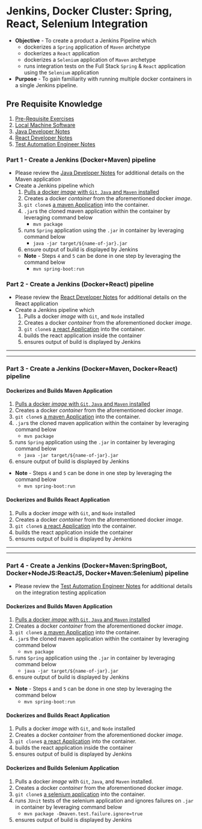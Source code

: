 # Jenkins, Docker Cluster: Spring, React, Selenium Integration

* **Objective** - To create a product a Jenkins Pipeline which
	* dockerizes a `Spring` application of `Maven` archetype
	* dockerizes a `React` application
	* dockerizes a `Selenium` application of `Maven` archetype
	* runs integration tests on the Full Stack `Spring` & `React` application using the `Selenium` application
* **Purpose** - To gain familiarity with running multiple docker containers in a single Jenkins pipeline.


## Pre Requisite Knowledge
1. [Pre-Requisite Exercises](./README-prerequisite-knowledge.md)
2. [Local Machine Software](https://curriculeon.github.io/Curriculeon/lectures/containerization/docker/dockerizing-jenkins/content.html)
3. [Java Developer Notes](./webservice/README.md)
4. [React Developer Notes](./client/README.md)
5. [Test Automation Engineer Notes](./integration-testing/README.md)


### Part 1 - Create a Jenkins (Docker+Maven) pipeline
* Please review the [Java Developer Notes](./webservice/README.md) for additional details on the Maven application
* Create a Jenkins pipeline which
	1. [Pulls a docker _image_ with `Git`, `Java` and `Maven` installed](https://hub.docker.com/r/jamesdbloom/docker-java8-maven)
	2. Creates a docker _container_ from the aforementioned docker _image_.
	3. `git clone`s [a maven Application](https://github.com/curriculeon/jenkins.docker.spring.react_projecttemplate/tree/master/pom.xml) into the container.
	4. `.jar`s the cloned maven application within the container by leveraging command below
		* `mvn package`
	5. runs `Spring` application using the `.jar` in container by leveraging command below
		* `java -jar target/${name-of-jar}.jar`
	6. ensure output of build is displayed by Jenkins
	* **Note** - Steps `4` and `5` can be done in one step by leveraging the command below
		* `mvn spring-boot:run`
		

		
### Part 2 - Create a Jenkins (Docker+React) pipeline
* Please review the [React Developer Notes](./client/README.md) for additional details on the React application
* Create a Jenkins pipeline which
	1. Pulls a docker _image_ with `Git`, and `Node` installed
	2. Creates a docker _container_ from the aforementioned docker _image_.
	3. `git clone`s [a react Application](https://github.com/curriculeon/jenkins.docker.spring.react_projecttemplate/tree/master/client) into the container.
	4. builds the react application inside the container
	6. ensures output of build is displayed by Jenkins





<hr><hr>

### Part 3 - Create a Jenkins (Docker+Maven, Docker+React) pipeline

#### Dockerizes and Builds Maven Application
1. [Pulls a docker _image_ with `Git`, `Java` and `Maven` installed](https://hub.docker.com/r/jamesdbloom/docker-java8-maven)
2. Creates a docker _container_ from the aforementioned docker _image_.
3. `git clone`s [a maven Application](https://github.com/curriculeon/jenkins.docker.spring.react_projecttemplate/tree/master/pom.xml) into the container.
4. `.jar`s the cloned maven application within the container by leveraging command below
	* `mvn package`
5. runs `Spring` application using the `.jar` in container by leveraging command below
	* `java -jar target/${name-of-jar}.jar`
6. ensure output of build is displayed by Jenkins
* **Note** - Steps `4` and `5` can be done in one step by leveraging the command below
	* `mvn spring-boot:run`


#### Dockerizes and Builds React Application
1. Pulls a docker _image_ with `Git`, and `Node` installed
2. Creates a docker _container_ from the aforementioned docker _image_.
3. `git clone`s [a react Application](https://github.com/curriculeon/jenkins.docker.spring.react_projecttemplate/tree/master/client) into the container.
4. builds the react application inside the container
6. ensures output of build is displayed by Jenkins





<hr><hr>


### Part 4 - Create a Jenkins (Docker+Maven:SpringBoot, Docker+NodeJS:ReactJS, Docker+Maven:Selenium) pipeline
* Please review the  [Test Automation Engineer Notes](./integration-testing/README.md) for additional details on the integration testing application
#### Dockerizes and Builds Maven Application
1. [Pulls a docker _image_ with `Git`, `Java` and `Maven` installed](https://hub.docker.com/r/jamesdbloom/docker-java8-maven)
2. Creates a docker _container_ from the aforementioned docker _image_.
3. `git clone`s [a maven Application](https://github.com/curriculeon/jenkins.docker.spring.react_projecttemplate/tree/master/pom.xml) into the container.
4. `.jar`s the cloned maven application within the container by leveraging command below
	* `mvn package`
5. runs `Spring` application using the `.jar` in container by leveraging command below
	* `java -jar target/${name-of-jar}.jar`
6. ensure output of build is displayed by Jenkins
* **Note** - Steps `4` and `5` can be done in one step by leveraging the command below
	* `mvn spring-boot:run`

	
#### Dockerizes and Builds React Application
1. Pulls a docker _image_ with `Git`, and `Node` installed
2. Creates a docker _container_ from the aforementioned docker _image_.
3. `git clone`s [a react Application](https://github.com/curriculeon/jenkins.docker.spring.react_projecttemplate/tree/master/client) into the container.
4. builds the react application inside the container
6. ensures output of build is displayed by Jenkins




#### Dockerizes and Builds Selenium Application
1. Pulls a docker _image_ with `Git`, `Java`, and `Maven` installed.
2. Creates a docker _container_ from the aforementioned docker _image_.
3. `git clone`s [a selenium application](https://github.com/curriculeon/jenkins.docker.spring.react_person-database/tree/master/integration-testing-application) into the container.
4. runs `JUnit` tests of the selenium application and ignores failures on `.jar` in container by leveraging command below
	* `mvn package -Dmaven.test.failure.ignore=true`
6. ensures output of build is displayed by Jenkins